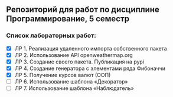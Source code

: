 ## Репозиторий для работ по дисциплине Программирование, 5 семестр

### Список лабораторных работ:
- [x] ЛР 1. Реализация удаленного импорта собственного пакета
- [x] ЛР 2. Использование API openweathermap.org
- [x] ЛР 3. Создание своего пакета. Публикация на pypi
- [x] ЛР 4. Создание генератора с элементами ряда Фибоначчи
- [x] ЛР 5. Получение курсов валют (ООП)
- [ ] ЛР 6. Использование шаблона «Декоратор»
- [ ] ЛР 7. Использование шаблона «Наблюдатель»
